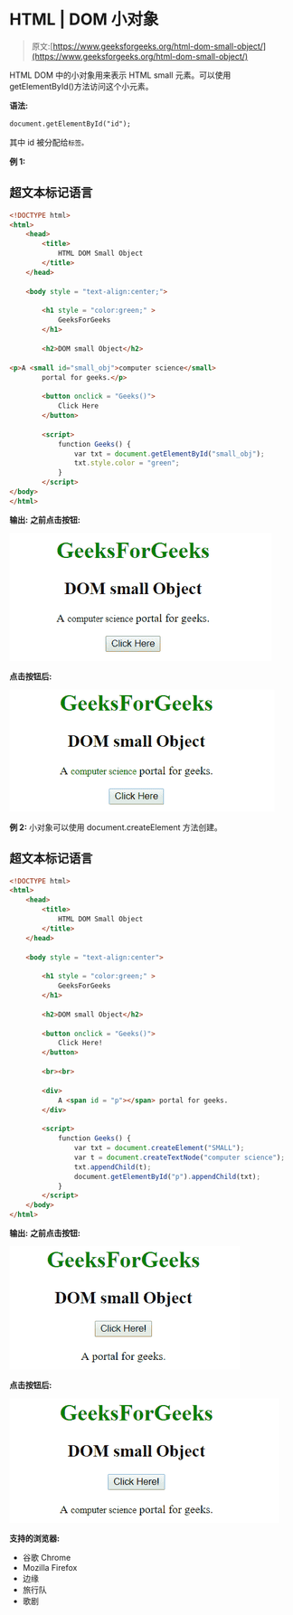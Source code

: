# HTML | DOM 小对象

> 原文:[https://www.geeksforgeeks.org/html-dom-small-object/](https://www.geeksforgeeks.org/html-dom-small-object/)

HTML DOM 中的小对象用来表示 HTML small 元素。可以使用 getElementById()方法访问这个小元素。

**语法:**

```html
document.getElementById("id"); 
```

其中 id 被分配给<small>标签。</small>

**例 1:**

## 超文本标记语言

```html
<!DOCTYPE html>
<html>
    <head>
        <title>
            HTML DOM Small Object
        </title>
    </head>

    <body style = "text-align:center;">

        <h1 style = "color:green;" >
            GeeksForGeeks
        </h1>

        <h2>DOM small Object</h2>

<p>A <small id="small_obj">computer science</small>
        portal for geeks.</p>

        <button onclick = "Geeks()">
            Click Here
        </button>

        <script>
            function Geeks() {
                var txt = document.getElementById("small_obj");
                txt.style.color = "green";
            }
        </script>
</body>
</html>                               
```

**输出:**
**之前点击按钮:**

![small](img/5941f6708a87b6fd733b2c1f883fc4a5.png)

**点击按钮后:**

![small](img/0e7ff7e070fbaac4f39fcc6a56d689c4.png)

**例 2:** 小对象可以使用 document.createElement 方法创建。

## 超文本标记语言

```html
<!DOCTYPE html>
<html>
    <head>
        <title>
            HTML DOM Small Object
        </title>
    </head>

    <body style = "text-align:center">

        <h1 style = "color:green;" >
            GeeksForGeeks
        </h1>

        <h2>DOM small Object</h2>

        <button onclick = "Geeks()">
            Click Here!
        </button>

        <br><br>

        <div>
            A <span id = "p"></span> portal for geeks.
        </div>

        <script>
            function Geeks() {
                var txt = document.createElement("SMALL");
                var t = document.createTextNode("computer science");
                txt.appendChild(t);
                document.getElementById("p").appendChild(txt);
            }
        </script>
    </body>
</html>                   
```

**输出:**
**之前点击按钮:**

![small](img/7f267cae672928ca219e9d314191386e.png)

**点击按钮后:**

![small](img/d36dbe5c860771e3cf8f4e8129589da2.png)

**支持的浏览器:**

*   谷歌 Chrome
*   Mozilla Firefox
*   边缘
*   旅行队
*   歌剧